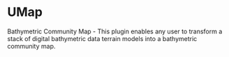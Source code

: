 # UMap
Bathymetric Community Map - This plugin enables any user to transform a stack of digital bathymetric data terrain models into a bathymetric community map. 
